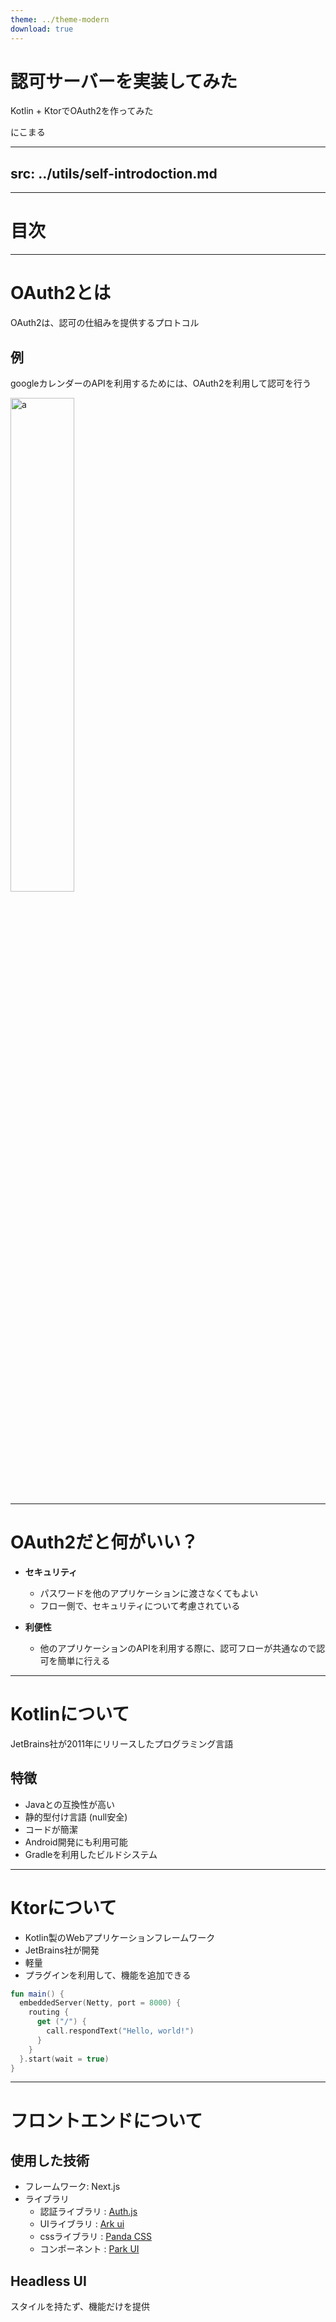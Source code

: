 ```yaml
---
theme: ../theme-modern
download: true
---
```


# 認可サーバーを実装してみた

Kotlin + KtorでOAuth2を作ってみた

<div class="absolute bottom-10">
    にこまる
</div>

---
src: ../utils/self-introdoction.md
---

---

# 目次

<Toc maxDepth="1"></Toc>

---

# OAuth2とは

OAuth2は、認可の仕組みを提供するプロトコル<br>

<div  v-click class="p-2">

## 例
googleカレンダーのAPIを利用するためには、OAuth2を利用して認可を行う<br>
</div>

<div  v-click class="p-3">
<img height="45%" width="45%" src="/static/img.png" alt="a">
</div>

---

# OAuth2だと何がいい？

- **セキュリティ**
    - パスワードを他のアプリケーションに渡さなくてもよい
    - フロー側で、セキュリティについて考慮されている

- **利便性**
    - 他のアプリケーションのAPIを利用する際に、認可フローが共通なので認可を簡単に行える

---

# Kotlinについて

JetBrains社が2011年にリリースしたプログラミング言語

## 特徴

- Javaとの互換性が高い
- 静的型付け言語 (null安全)
- コードが簡潔
- Android開発にも利用可能
- Gradleを利用したビルドシステム

---

# Ktorについて

- Kotlin製のWebアプリケーションフレームワーク
- JetBrains社が開発
- 軽量
- プラグインを利用して、機能を追加できる

```kotlin
fun main() {
  embeddedServer(Netty, port = 8000) {
    routing {
      get ("/") {
        call.respondText("Hello, world!")
      }
    }
  }.start(wait = true)
}
```

---

# フロントエンドについて

## 使用した技術

- フレームワーク: Next.js
- ライブラリ
    - 認証ライブラリ : [Auth.js](https://authjs.dev/)
    - UIライブラリ : [Ark ui](https://ark-ui.com/)
    - cssライブラリ : [Panda CSS](https://panda-css.com/)
    - コンポーネント : [Park UI](https://park-ui.com/)

<div v-click class="text-xl p-2">

## Headless UI

スタイルを持たず、機能だけを提供
</div>
